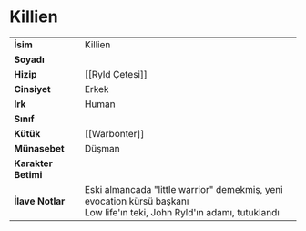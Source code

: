 # Killien   
|  |  |  
|---|---|  
| **İsim** | Killien|  
| **Soyadı** | |  
| **Hizip** | [[Ryld Çetesi]]|  
| **Cinsiyet** | Erkek|  
| **Irk** | Human|  
| **Sınıf** | |  
| **Kütük** | [[Warbonter]]|  
| **Münasebet** | Düşman|  
| **Karakter Betimi** | |  
| **İlave Notlar** | Eski almancada "little warrior" demekmiş, yeni evocation kürsü başkanı<br>Low life'ın teki, John Ryld'ın adamı, tutuklandı|  
